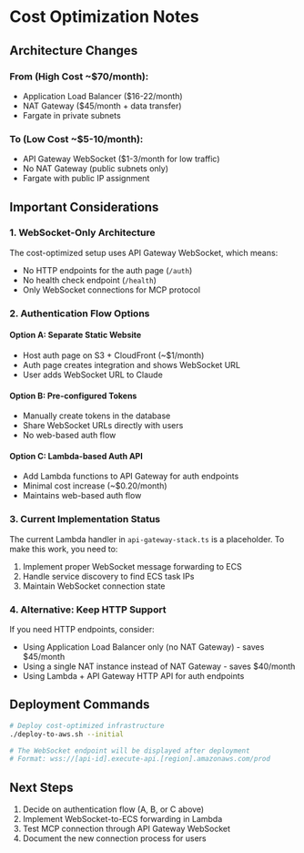 # Cost Optimization Notes

## Architecture Changes

### From (High Cost ~$70/month):
- Application Load Balancer ($16-22/month)
- NAT Gateway ($45/month + data transfer)
- Fargate in private subnets

### To (Low Cost ~$5-10/month):
- API Gateway WebSocket ($1-3/month for low traffic)
- No NAT Gateway (public subnets only)
- Fargate with public IP assignment

## Important Considerations

### 1. WebSocket-Only Architecture
The cost-optimized setup uses API Gateway WebSocket, which means:
- No HTTP endpoints for the auth page (`/auth`)
- No health check endpoint (`/health`)
- Only WebSocket connections for MCP protocol

### 2. Authentication Flow Options

#### Option A: Separate Static Website
- Host auth page on S3 + CloudFront (~$1/month)
- Auth page creates integration and shows WebSocket URL
- User adds WebSocket URL to Claude

#### Option B: Pre-configured Tokens
- Manually create tokens in the database
- Share WebSocket URLs directly with users
- No web-based auth flow

#### Option C: Lambda-based Auth API
- Add Lambda functions to API Gateway for auth endpoints
- Minimal cost increase (~$0.20/month)
- Maintains web-based auth flow

### 3. Current Implementation Status
The current Lambda handler in `api-gateway-stack.ts` is a placeholder. To make this work, you need to:

1. Implement proper WebSocket message forwarding to ECS
2. Handle service discovery to find ECS task IPs
3. Maintain WebSocket connection state

### 4. Alternative: Keep HTTP Support
If you need HTTP endpoints, consider:
- Using Application Load Balancer only (no NAT Gateway) - saves $45/month
- Using a single NAT instance instead of NAT Gateway - saves $40/month
- Using Lambda + API Gateway HTTP API for auth endpoints

## Deployment Commands

```bash
# Deploy cost-optimized infrastructure
./deploy-to-aws.sh --initial

# The WebSocket endpoint will be displayed after deployment
# Format: wss://[api-id].execute-api.[region].amazonaws.com/prod
```

## Next Steps

1. Decide on authentication flow (A, B, or C above)
2. Implement WebSocket-to-ECS forwarding in Lambda
3. Test MCP connection through API Gateway WebSocket
4. Document the new connection process for users